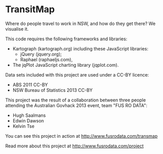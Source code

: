 TransitMap
========

Where do people travel to work in NSW, and how do they get there? We visualise it. 

This code requires the following frameworks and libraries: 

* Kartograph (kartograph.org) including these JavaScript libraries:
    * jQuery (jquery.org);  
    * Raphael (raphaeljs.com),
* The jqPlot JavaScript charting library (jqplot.com).
 
Data sets included with this project are used under a CC-BY licence: 
* ABS 2011 CC-BY
* NSW Bureau of Statistics 2013 CC-BY

This project was the result of a collaboration between three people attending the 
Australian Govhack 2013 event, team "FUS RO DATA": 
* Hugh Saalmans 
* Edwin Dawson  
* Kelvin Tse    

You can see this project in action at http://www.fusrodata.com/transmap

Read more about this project at http://www.fusrodata.com/project
